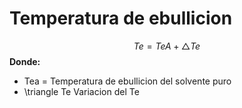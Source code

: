 # Temperatura de ebullicion
$$ Te  = TeA +  \triangle Te$$
**Donde:**
- Tea = Temperatura de ebullicion del solvente puro 
- \triangle Te Variacion del Te